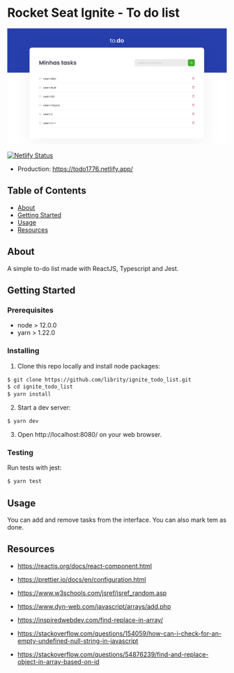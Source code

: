 # Rocket Seat Ignite - To do list

<p align="center">
  <img src=".github/todo_demo.png">
</p>

[![Netlify Status](https://api.netlify.com/api/v1/badges/2d7c2f84-60a5-4842-983f-7903a001648b/deploy-status)](https://app.netlify.com/sites/todo1776/deploys)

- Production: https://todo1776.netlify.app/

## Table of Contents

- [About](#about)
- [Getting Started](#getting_started)
- [Usage](#usage)
- [Resources](#resources)

## About <a name = "about"></a>

A simple to-do list made with ReactJS, Typescript and Jest.

## Getting Started <a name = "getting_started"></a>

### Prerequisites

- node > 12.0.0
- yarn > 1.22.0

### Installing

1. Clone this repo locally and install node packages:

```bash
$ git clone https://github.com/librity/ignite_todo_list.git
$ cd ignite_todo_list
$ yarn install
```

2. Start a dev server:

```bash
$ yarn dev
```

3. Open http://localhost:8080/ on your web browser.

### Testing

Run tests with jest:

```bash
$ yarn test
```

## Usage <a name = "usage"></a>

You can add and remove tasks from the interface.
You can also mark tem as done.

## Resources <a name = "resources"></a>

- https://reactjs.org/docs/react-component.html
- https://prettier.io/docs/en/configuration.html

- https://www.w3schools.com/jsref/jsref_random.asp
- https://www.dyn-web.com/javascript/arrays/add.php
- https://inspiredwebdev.com/find-replace-in-array/

- https://stackoverflow.com/questions/154059/how-can-i-check-for-an-empty-undefined-null-string-in-javascript
- https://stackoverflow.com/questions/54876239/find-and-replace-object-in-array-based-on-id
